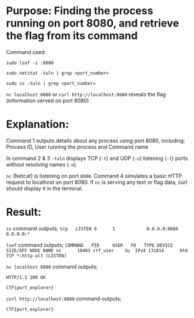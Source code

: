 # Purpose: Finding the process running on port 8080, and retrieve the flag from its command

Command used:

`sudo lsof -i :8080`

`sudo netstat -tuln | grep <port_number>`

`sudo ss -tuln | grep <port_number>`

`nc localhost 8080` or `curl http://localhost:8080` reveals the flag (information served on port 8080)


# Explanation:
Command 1 outputs details about any process using port 8080, including: Process ID, User running the process and Command name

In command 2 & 3 `-tuln` displays TCP (`-t`) and UDP (`-u`) listening (`-l`) ports without resolving names (`-n`).

`nc` (Netcat) is listening on port `8080`. Command 4 simulates a basic HTTP request to localhost on port 8080. If `nc` is serving any text or flag data, curl should display it in the terminal.


# Result:
`ss` command outputs;
`tcp   LISTEN 0      1            0.0.0.0:8080      0.0.0.0:* `


`lsof` command outputs;
`COMMAND   PID     USER   FD   TYPE DEVICE SIZE/OFF NODE NAME
nc      10403 ctf_user    3u  IPv4 131014      0t0  TCP *:http-alt (LISTEN)`


`nc localhost 8080` command outputs;

`HTTP/1.1 200 OK`

`CTF{port_explorer}`


`curl http://localhost:8080` command outputs;

`CTF{port_explorer}`
